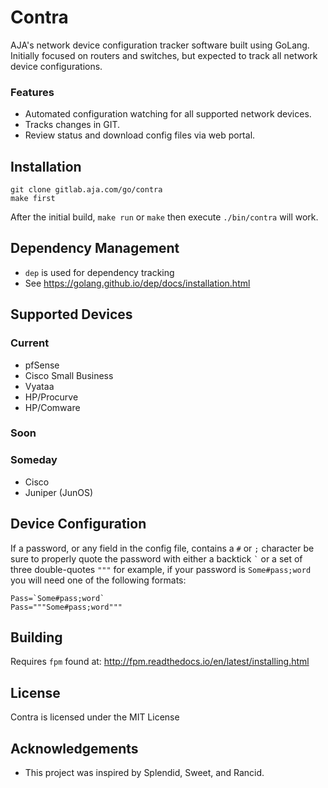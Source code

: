 # Contra

AJA's network device configuration tracker software built using GoLang.
Initially focused on routers and switches, but expected to track all
network device configurations.

### Features

- Automated configuration watching for all supported network devices.
- Tracks changes in GIT.
- Review status and download config files via web portal.

## Installation

```
git clone gitlab.aja.com/go/contra
make first
```

After the initial build, `make run` or `make` then execute `./bin/contra` will work.

## Dependency Management

- `dep` is used for dependency tracking
- See https://golang.github.io/dep/docs/installation.html

## Supported Devices

### Current

- pfSense
- Cisco Small Business
- Vyataa
- HP/Procurve
- HP/Comware

### Soon

### Someday

- Cisco
- Juniper (JunOS)

## Device Configuration

If a password, or any field in the config file, contains a `#` or `;` character be sure to properly
quote the password with either a backtick ``` ` ``` or a set of three double-quotes ``` """ ``` for
example, if your password is `Some#pass;word` you will need one of the following formats:

```
Pass=`Some#pass;word`
Pass="""Some#pass;word"""
```

## Building

Requires `fpm` found at: http://fpm.readthedocs.io/en/latest/installing.html

## License

Contra is licensed under the MIT License

## Acknowledgements

- This project was inspired by Splendid, Sweet, and Rancid.

